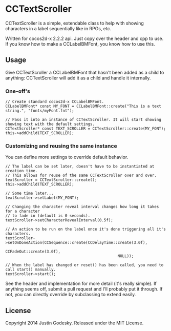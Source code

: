 # CCTextScroller

CCTextScroller is a simple, extendable class to help with showing characters in a label sequentially like in RPGs, etc.

Written for cocos2d-x 2.2.2 api.
Just copy over the header and cpp to use. If you know how to make a CCLabelBMFont, you know how to use this.

## Usage

Give CCTextScroller a CCLabelBMFont that hasn't been added as a child to anything:
CCTextScroller will add it as a child and handle it internally.

### One-off's

```
// Create standard cocos2d-x CCLabelBMFont.
CCLabelBMFont* const MY_FONT = CCLabelBMFont::create("This is a text string.", "fonts/myFont.fnt");

// Pass it into an instance of CCTextScroller. It will start showing showing text with the default settings.
CCTextScroller* const TEXT_SCROLLER = CCTextScroller::create(MY_FONT);
this->addChild(TEXT_SCROLLER);
```

### Customizing and reusing the same instance

You can define more settings to override default behavior.


```
// The label can be set later, doesn't have to be instantiated at creation time.
// This allows for reuse of the same CCTextScroller over and over.
textScroller = CCTextScroller::create();
this->addChild(TEXT_SCROLLER);

// Some time later...
textScroller->setLabel(MY_FONT);

// Changing the character reveal interval changes how long it takes for a character 
// to fade in (default is 0 seconds).
textScroller->setCharacterRevealInterval(0.5f);

// An action to be run on the label once it's done triggering all it's characters.
textScroller->setOnDoneAction(CCSequence::create(CCDelayTime::create(3.0f),
                                                 CCFadeOut::create(3.0f),
                                                 NULL));

// When the label has changed or reset() has been called, you need to call start() manually.
textScroller->start();
```


See the header and implementation for more detail (it's really simple).
If anything seems off, submit a pull request and I'll probably put it through.
If not, you can directly override by subclassing to extend easily.

## License
Copyright 2014 Justin Godesky.
Released under the MIT License.